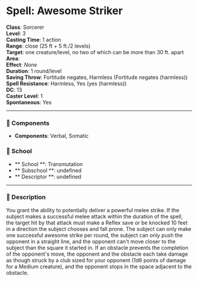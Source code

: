 
# Spell: Awesome Striker
**Class**: Sorcerer  
**Level**: 3  
**Casting Time**: 1 action  
**Range**: close (25 ft + 5 ft./2 levels)  
**Target**: one creature/level, no two of which can be more than 30 ft. apart  
**Area**:   
**Effect**: _None_  
**Duration**: 1 round/level  
**Saving Throw**: Fortitude negates, Harmless (Fortitude negates (harmless))  
**Spell Resistance**: Harmless, Yes (yes (harmless))  
**DC**: 13  
**Caster Level**: 1  
**Spontaneous**: Yes

---

### 🔮 Components
- **Components**: Verbal, Somatic

### 🏫 School
- ** School **: Transmutation
- ** Subschool **: undefined
- ** Descriptor **: undefined
---

### 📜 Description
You grant the ability to potentially deliver a powerful melee strike. If the subject makes a successful melee attack within the duration of the spell, the target hit by that attack must make a Reflex save or be knocked 10 feet in a direction the subject chooses and fall prone. The subject can only make one successful awesome strike per round, the subject can only push the opponent in a straight line, and the opponent can't move closer to the subject than the square it started in. If an obstacle prevents the completion of the opponent's move, the opponent and the obstacle each take damage as though struck by a club sized for your opponent (1d6 points of damage for a Medium creature), and the opponent stops in the space adjacent to the obstacle.
